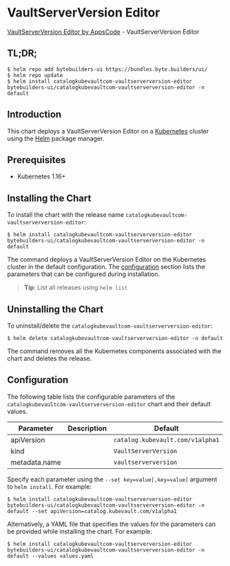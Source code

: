 # VaultServerVersion Editor

[VaultServerVersion Editor by AppsCode](https://byte.builders) - VaultServerVersion Editor

## TL;DR;

```console
$ helm repo add bytebuilders-ui https://bundles.byte.builders/ui/
$ helm repo update
$ helm install catalogkubevaultcom-vaultserverversion-editor bytebuilders-ui/catalogkubevaultcom-vaultserverversion-editor -n default
```

## Introduction

This chart deploys a VaultServerVersion Editor on a [Kubernetes](http://kubernetes.io) cluster using the [Helm](https://helm.sh) package manager.

## Prerequisites

- Kubernetes 1.16+

## Installing the Chart

To install the chart with the release name `catalogkubevaultcom-vaultserverversion-editor`:

```console
$ helm install catalogkubevaultcom-vaultserverversion-editor bytebuilders-ui/catalogkubevaultcom-vaultserverversion-editor -n default
```

The command deploys a VaultServerVersion Editor on the Kubernetes cluster in the default configuration. The [configuration](#configuration) section lists the parameters that can be configured during installation.

> **Tip**: List all releases using `helm list`

## Uninstalling the Chart

To uninstall/delete the `catalogkubevaultcom-vaultserverversion-editor`:

```console
$ helm delete catalogkubevaultcom-vaultserverversion-editor -n default
```

The command removes all the Kubernetes components associated with the chart and deletes the release.

## Configuration

The following table lists the configurable parameters of the `catalogkubevaultcom-vaultserverversion-editor` chart and their default values.

|   Parameter   | Description |                   Default                   |
|---------------|-------------|---------------------------------------------|
| apiVersion    |             | <code>catalog.kubevault.com/v1alpha1</code> |
| kind          |             | <code>VaultServerVersion</code>             |
| metadata.name |             | <code>vaultserverversion</code>             |


Specify each parameter using the `--set key=value[,key=value]` argument to `helm install`. For example:

```console
$ helm install catalogkubevaultcom-vaultserverversion-editor bytebuilders-ui/catalogkubevaultcom-vaultserverversion-editor -n default --set apiVersion=catalog.kubevault.com/v1alpha1
```

Alternatively, a YAML file that specifies the values for the parameters can be provided while
installing the chart. For example:

```console
$ helm install catalogkubevaultcom-vaultserverversion-editor bytebuilders-ui/catalogkubevaultcom-vaultserverversion-editor -n default --values values.yaml
```
